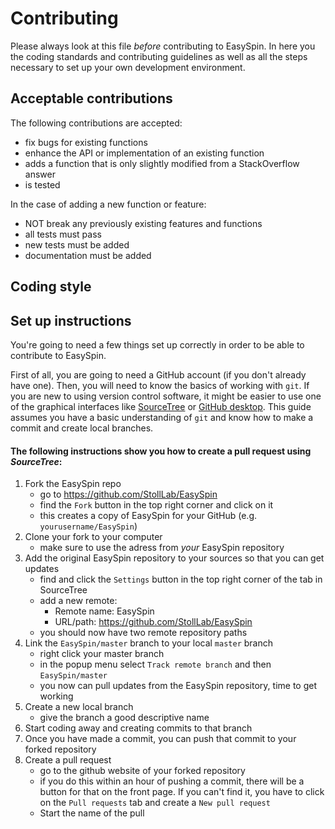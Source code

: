 # Contributing

Please always look at this file *before* contributing to EasySpin.
In here you the coding standards and contributing guidelines as well as all the steps necessary to set up your own development environment. 

## Acceptable contributions

The following contributions are accepted:

- fix bugs for existing functions
- enhance the API or implementation of an existing function
- adds a function that is only slightly modified from a StackOverflow answer
- is tested

In the case of adding a new function or feature:

- NOT break any previously existing features and functions
- all tests must pass
- new tests must be added
- documentation must be added

## Coding style

## Set up instructions

You're going to need a few things set up correctly in order to be able to contribute to EasySpin.

First of all, you are going to need a GitHub account (if you don't already have one).
Then, you will need to know the basics of working with `git`.
If you are new to using version control software, it might be easier to use one of the graphical interfaces like [SourceTree](https://www.sourcetreeapp.com/) or [GitHub desktop](https://desktop.github.com/).
This guide assumes you have a basic understanding of `git` and know how to make a commit and create local branches.

#### The following instructions show you how to create a pull request using *SourceTree*:

1. Fork the EasySpin repo
    - go to https://github.com/StollLab/EasySpin
    - find the `Fork` button in the top right corner and click on it
    - this creates a copy of EasySpin for your GitHub (e.g. `yourusername/EasySpin`) 
2. Clone your fork to your computer
    - make sure to use the adress from *your* EasySpin repository
3. Add the original EasySpin repository to your sources so that you can get updates
    - find and click the `Settings` button in the top right corner of the tab in SourceTree
    - add a new remote:
        - Remote name: EasySpin
        - URL/path: https://github.com/StollLab/EasySpin
    - you should now have two remote repository paths
4. Link the `EasySpin/master` branch to your local `master` branch
    - right click your master branch
    - in the popup menu select `Track remote branch` and then `EasySpin/master`
    - you now can pull updates from the EasySpin repository, time to get working
5. Create a new local branch
    - give the branch a good descriptive name
6. Start coding away and creating commits to that branch
7. Once you have made a commit, you can push that commit to your forked repository
8. Create a pull request
    - go to the github website of your forked repository
    - if you do this within an hour of pushing a commit, there will be a button for that on the front page. If you can't find it, you have to click on the `Pull requests` tab and create a `New pull request`
    - Start the name of the pull 





<!-- 3. Create a branch

4. Run `npm install`
5. Run `npm t && npm run build`. If everything works, then you're ready to make changes.
6. Run `npm run test:watch`. See that it's watching your file system for changes.
7. Make your changes and try to make the tests pass. If you can't or need help then commit what you have with `--no-verify` and make a PR
8. If you get things working, add your changed files with `git add` and run `npm run commit` to get an interactive prompt for creating a commit message that follows [our standards](https://github.com/stevemao/conventional-changelog-angular/blob/master/convention.md). You'll notice that there are git hooks in place which will run testing, linting, etc. (unless you commit with `--no-verify`).
9. Push your changes to your fork with `git push`
10. Create a pull request.
11. Iterate on the solution.
12. Get merged! 🎉 🎊

## Commit messages

We follow a convention for our commit messages, to learn about why and how, see [this free egghead.io series](http://kcd.im/write-oss) -->

